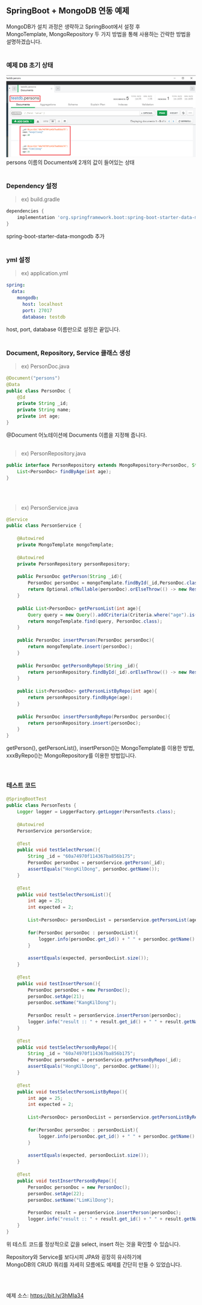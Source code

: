## SpringBoot + MongoDB 연동 예제
MongoDB가 설치 과정은 생략하고 SpringBoot에서 설정 후 <br/>
MongoTemplate, MongoRepository 두 가지 방법을 통해 사용하는 간략한 방법을 설명하겠습니다.
<br/><br/>

### 예제 DB 초기 상태
<img src="./img/20210522_1.png"/> <br/>
persons 이름의 Documents에 2개의 값이 들어있는 상태
<br/><br/>

### Dependency 설정
> ex) build.gradle
~~~gradle
dependencies {
    implementation 'org.springframework.boot:spring-boot-starter-data-mongodb'
}
~~~
spring-boot-starter-data-mongodb 추가
<br/><br/>

### yml 설정
> ex) application.yml
~~~yml
spring:
  data:
    mongodb:
      host: localhost
      port: 27017
      database: testdb
~~~
host, port, database 이름만으로 설정은 끝입니다.
<br/><br/>

### Document, Repository, Service 클래스 생성
> ex) PersonDoc.java
~~~java
@Document("persons")
@Data
public class PersonDoc {
    @Id
    private String _id;
    private String name;
    private int age;
}
~~~
@Document 어노테이션에 Documents 이름을 지정해 줍니다.
<br/><br/>

> ex) PersonRepository.java
~~~java
public interface PersonRepository extends MongoRepository<PersonDoc, String> {
    List<PersonDoc> findByAge(int age);
}
~~~
<br/><br/>

> ex) PersonService.java
~~~java
@Service
public class PersonService {

    @Autowired
    private MongoTemplate mongoTemplate;

    @Autowired
    private PersonRepository personRepository;

    public PersonDoc getPerson(String _id){
        PersonDoc personDoc = mongoTemplate.findById(_id,PersonDoc.class);
        return Optional.ofNullable(personDoc).orElseThrow(() -> new RestClientException(HttpStatus.NOT_FOUND.toString()));
    }

    public List<PersonDoc> getPersonList(int age){
        Query query = new Query().addCriteria(Criteria.where("age").is(age));
        return mongoTemplate.find(query, PersonDoc.class);
    }

    public PersonDoc insertPerson(PersonDoc personDoc){
        return mongoTemplate.insert(personDoc);
    }

    public PersonDoc getPersonByRepo(String _id){
        return personRepository.findById(_id).orElseThrow(() -> new RestClientException(HttpStatus.NOT_FOUND.toString()));
    }

    public List<PersonDoc> getPersonListByRepo(int age){
        return personRepository.findByAge(age);
    }

    public PersonDoc insertPersonByRepo(PersonDoc personDoc){
        return personRepository.insert(personDoc);
    }
}
~~~
getPerson(), getPersonList(), insertPerson()는 MongoTemplate를 이용한 방법, <br/>
xxxByRepo()는 MongoRepository를 이용한 방법입니다. <br/>
<br/><br/>

### 테스트 코드
~~~java
@SpringBootTest
public class PersonTests {
    Logger logger = LoggerFactory.getLogger(PersonTests.class);

    @Autowired
    PersonService personService;

    @Test
    public void testSelectPerson(){
        String _id = "60a74970f114367ba856b175";
        PersonDoc personDoc = personService.getPerson(_id);
        assertEquals("HongKilDong", personDoc.getName());
    }

    @Test
    public void testSelectPersonList(){
        int age = 25;
        int expected = 2;

        List<PersonDoc> personDocList = personService.getPersonList(age);

        for(PersonDoc personDoc : personDocList){
            logger.info(personDoc.get_id() + " " + personDoc.getName() + " " + personDoc.getAge());
        }

        assertEquals(expected, personDocList.size());
    }

    @Test
    public void testInsertPerson(){
        PersonDoc personDoc = new PersonDoc();
        personDoc.setAge(21);
        personDoc.setName("KangKilDong");

        PersonDoc result = personService.insertPerson(personDoc);
        logger.info("result :: " + result.get_id() + " " + result.getName() + " " + result.getAge());
    }

    @Test
    public void testSelectPersonByRepo(){
        String _id = "60a74970f114367ba856b175";
        PersonDoc personDoc = personService.getPersonByRepo(_id);
        assertEquals("HongKilDong", personDoc.getName());
    }

    @Test
    public void testSelectPersonListByRepo(){
        int age = 25;
        int expected = 2;

        List<PersonDoc> personDocList = personService.getPersonListByRepo(age);

        for(PersonDoc personDoc : personDocList){
            logger.info(personDoc.get_id() + " " + personDoc.getName() + " " + personDoc.getAge());
        }

        assertEquals(expected, personDocList.size());
    }

    @Test
    public void testInsertPersonByRepo(){
        PersonDoc personDoc = new PersonDoc();
        personDoc.setAge(22);
        personDoc.setName("LimKilDong");

        PersonDoc result = personService.insertPerson(personDoc);
        logger.info("result :: " + result.get_id() + " " + result.getName() + " " + result.getAge());
    }
}
~~~
위 테스트 코드를 정상적으로 값을 select, insert 하는 것을 확인할 수 있습니다.
<br/>

Repository와 Service를 보다시피 JPA와 굉장히 유사하기에 <br/>
MongoDB의 CRUD 쿼리를 자세히 모름에도 예제를 간단히 만들 수 있었습니다.

<br/><br/>

예제 소스: https://bit.ly/3hMIa34
